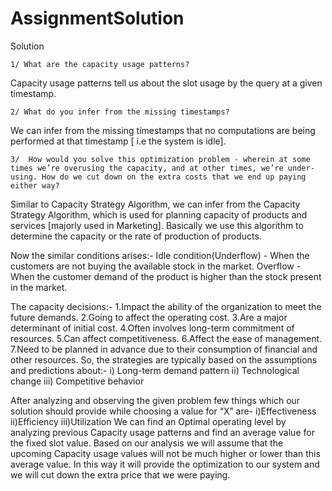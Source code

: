 # AssignmentSolution


Solution 

    1/ What are the capacity usage patterns?
   Capacity usage patterns tell us about the slot usage by the query at a given timestamp.

    2/ What do you infer from the missing timestamps?
 We can infer from the missing timestamps that no computations are being performed at that timestamp [ i.e the system is idle].

    3/  How would you solve this optimization problem - wherein at some times we’re overusing the capacity, and at other times, we’re under-using. How do we cut down on the extra costs that we end up paying either way? 

Similar to Capacity Strategy Algorithm,
we can  infer from the Capacity Strategy Algorithm, which is used for planning capacity of products and services [majorly used in  Marketing].
Basically we use this algorithm to determine the capacity or the rate of production of products.

Now the similar conditions arises:-
    Idle condition(Underflow) - When the customers are not buying the available stock in the market.
    Overflow - When the customer demand of the product is higher than the stock present  in the market.

The capacity decisions:-
    1.Impact the ability of the organization to meet the future demands.
    2.Going to affect the operating cost.
    3.Are a major determinant of initial cost.
    4.Often involves long-term commitment of resources.
    5.Can affect competitiveness.
    6.Affect the ease of management.
    7.Need to be planned in advance due to their consumption of financial and other resources.
    So, the strategies are typically based on the assumptions and predictions about:-
i) Long-term demand pattern
ii) Technological change
iii) Competitive behavior

After analyzing and observing the given problem few things which our solution should provide while choosing a value for “X” are-
i)Effectiveness
ii)Efficiency
iii)Utilization
We can find an Optimal operating level by analyzing previous Capacity usage patterns and find an average value for the fixed slot value.
Based on our analysis we will assume that the upcoming Capacity usage values will not be much higher or lower than this average value. In this way it will provide the optimization to our system and we will cut down the extra price that we were paying.



